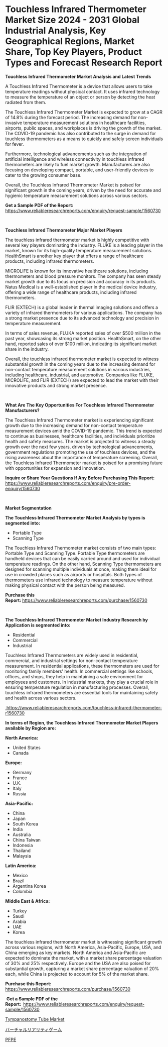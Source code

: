 <p><h1>Touchless Infrared Thermometer Market Size 2024 - 2031 Global Industrial Analysis, Key Geographical Regions, Market Share, Top Key Players, Product Types and Forecast Research Report</h1></p><p><strong>Touchless Infrared Thermometer Market Analysis and Latest Trends</strong></p>
<p><p>A Touchless Infrared Thermometer is a device that allows users to take temperature readings without physical contact. It uses infrared technology to measure the temperature of an object or person by detecting the heat radiated from them.</p><p>The Touchless Infrared Thermometer Market is expected to grow at a CAGR of 14.8% during the forecast period. The increasing demand for non-invasive temperature measurement solutions in healthcare facilities, airports, public spaces, and workplaces is driving the growth of the market. The COVID-19 pandemic has also contributed to the surge in demand for touchless thermometers as a means to quickly and safely screen individuals for fever.</p><p>Furthermore, technological advancements such as the integration of artificial intelligence and wireless connectivity in touchless infrared thermometers are likely to fuel market growth. Manufacturers are also focusing on developing compact, portable, and user-friendly devices to cater to the growing consumer base.</p><p>Overall, the Touchless Infrared Thermometer Market is poised for significant growth in the coming years, driven by the need for accurate and hygienic temperature measurement solutions across various sectors.</p></p>
<p><strong>Get a Sample PDF of the Report:&nbsp;</strong> <a href="https://www.reliableresearchreports.com/enquiry/request-sample/1560730">https://www.reliableresearchreports.com/enquiry/request-sample/1560730</a></p>
<p>&nbsp;</p>
<p><strong>Touchless Infrared Thermometer Major Market Players</strong></p>
<p><p>The touchless infrared thermometer market is highly competitive with several key players dominating the industry. FLUKE is a leading player in the market, known for its high-quality temperature measurement solutions. HealthSmart is another key player that offers a range of healthcare products, including infrared thermometers.</p><p>MICROLIFE is known for its innovative healthcare solutions, including thermometers and blood pressure monitors. The company has seen steady market growth due to its focus on precision and accuracy in its products. Natus Medical is a well-established player in the medical device industry, offering a wide range of healthcare products, including infrared thermometers.</p><p>FLIR (EXTECH) is a global leader in thermal imaging solutions and offers a variety of infrared thermometers for various applications. The company has a strong market presence due to its advanced technology and precision in temperature measurement.</p><p>In terms of sales revenue, FLUKA reported sales of over $500 million in the past year, showcasing its strong market position. HealthSmart, on the other hand, reported sales of over $100 million, indicating its significant market share in the industry.</p><p>Overall, the touchless infrared thermometer market is expected to witness substantial growth in the coming years due to the increasing demand for non-contact temperature measurement solutions in various industries, including healthcare, industrial, and automotive. Companies like FLUKE, MICROLIFE, and FLIR (EXTECH) are expected to lead the market with their innovative products and strong market presence.</p></p>
<p>&nbsp;</p>
<p><strong>What Are The Key Opportunities For Touchless Infrared Thermometer Manufacturers?</strong></p>
<p><p>The Touchless Infrared Thermometer market is experiencing significant growth due to the increasing demand for non-contact temperature measurement devices amid the COVID-19 pandemic. This trend is expected to continue as businesses, healthcare facilities, and individuals prioritize health and safety measures. The market is projected to witness a steady growth over the next few years, driven by technological advancements, government regulations promoting the use of touchless devices, and the rising awareness about the importance of temperature screening. Overall, the Touchless Infrared Thermometer market is poised for a promising future with opportunities for expansion and innovation.</p></p>
<p><strong>Inquire or Share Your Questions If Any Before Purchasing This Report:</strong> <a href="https://www.reliableresearchreports.com/enquiry/pre-order-enquiry/1560730">https://www.reliableresearchreports.com/enquiry/pre-order-enquiry/1560730</a></p>
<p>&nbsp;</p>
<p><strong>Market Segmentation</strong></p>
<p><strong>The Touchless Infrared Thermometer Market Analysis by types is segmented into:</strong></p>
<p><ul><li>Portable Type</li><li>Scanning Type</li></ul></p>
<p><p>The Touchless Infrared Thermometer market consists of two main types: Portable Type and Scanning Type. Portable Type thermometers are handheld devices that can be easily carried around and used for individual temperature readings. On the other hand, Scanning Type thermometers are designed for scanning multiple individuals at once, making them ideal for use in crowded places such as airports or hospitals. Both types of thermometers use infrared technology to measure temperature without making physical contact with the person being measured.</p></p>
<p><strong>Purchase this Report:&nbsp;</strong><a href="https://www.reliableresearchreports.com/purchase/1560730">https://www.reliableresearchreports.com/purchase/1560730</a></p>
<p>&nbsp;</p>
<p><strong>The Touchless Infrared Thermometer Market Industry Research by Application is segmented into:</strong></p>
<p><ul><li>Residential</li><li>Commercial</li><li>Industrial</li></ul></p>
<p><p>Touchless Infrared Thermometers are widely used in residential, commercial, and industrial settings for non-contact temperature measurement. In residential applications, these thermometers are used for monitoring family members' health. In commercial settings like schools, offices, and shops, they help in maintaining a safe environment for employees and customers. In industrial markets, they play a crucial role in ensuring temperature regulation in manufacturing processes. Overall, touchless infrared thermometers are essential tools for maintaining safety and health across various sectors.</p></p>
<p><a href="https://www.reliableresearchreports.com/touchless-infrared-thermometer-r1560730">&nbsp;https://www.reliableresearchreports.com/touchless-infrared-thermometer-r1560730</a></p>
<p><strong>In terms of Region, the Touchless Infrared Thermometer Market Players available by Region are:</strong></p>
<p>
    <p> <strong> North America: </strong>
        <ul>
            <li>United States</li>
            <li>Canada</li>
        </ul>
        </p> 
    <p> <strong> Europe: </strong>
        <ul>
            <li>Germany</li>
            <li>France</li>
            <li>U.K.</li>
            <li>Italy</li>
            <li>Russia</li>
        </ul>
        </p> 
    <p> <strong> Asia-Pacific: </strong>
        <ul>
            <li>China</li>
            <li>Japan</li>
            <li>South Korea</li>
            <li>India</li>
            <li>Australia</li>
            <li>China Taiwan</li>
            <li>Indonesia</li>
            <li>Thailand</li>
            <li>Malaysia</li>
        </ul>
        </p> 
    <p> <strong> Latin America: </strong>
        <ul>
            <li>Mexico</li>
            <li>Brazil</li>
            <li>Argentina Korea</li>
            <li>Colombia</li>
        </ul>
        </p> 
    <p> <strong> Middle East & Africa: </strong>
        <ul>
            <li>Turkey</li>
            <li>Saudi</li>
            <li>Arabia</li>
            <li>UAE</li>
            <li>Korea</li>
        </ul>
    </p>
    </p>
<p><p>The touchless infrared thermometer market is witnessing significant growth across various regions, with North America, Asia-Pacific, Europe, USA, and China emerging as key markets. North America and Asia-Pacific are expected to dominate the market, with a market share percentage valuation of 30% and 25% respectively. Europe and the USA are also poised for substantial growth, capturing a market share percentage valuation of 20% each, while China is projected to account for 5% of the market share.</p></p>
<p><strong>Purchase this Report: </strong><a href="https://www.reliableresearchreports.com/purchase/1560730">https://www.reliableresearchreports.com/purchase/1560730</a></p>
<p>&nbsp;<strong>Get a Sample PDF of the Report:&nbsp;&nbsp;</strong><a href="https://www.reliableresearchreports.com/enquiry/request-sample/1560730">https://www.reliableresearchreports.com/enquiry/request-sample/1560730</a></p>
<p><strong></strong></p>
<p><p><a href="https://github.com/JameTravis/Market-Research-Report-List-4/blob/main/tympanostomy-tube-market.md">Tympanostomy Tube Market</a></p><p><a href="https://github.com/alyle7648/Market-Research-Report-List-1/blob/main/942471047889.md">バーチャルリアリティゲーム</a></p><p><a href="https://github.com/SantosDicki04/Market-Research-Report-List-1/blob/main/536219847888.md">PFPE</a></p></p>